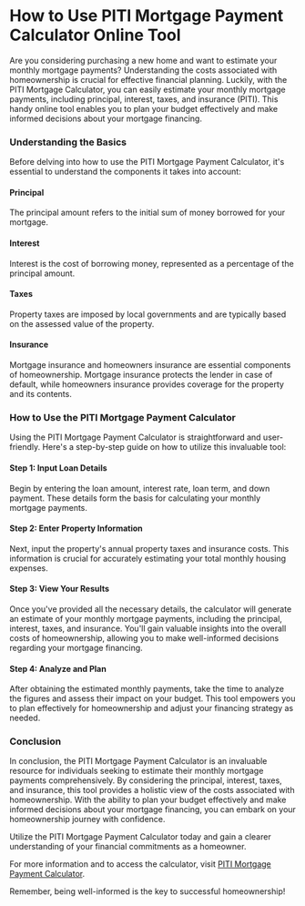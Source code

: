 How to Use PITI Mortgage Payment Calculator Online Tool
=======================================================

Are you considering purchasing a new home and want to estimate your monthly mortgage payments? Understanding the costs associated with homeownership is crucial for effective financial planning. Luckily, with the PITI Mortgage Calculator, you can easily estimate your monthly mortgage payments, including principal, interest, taxes, and insurance (PITI). This handy online tool enables you to plan your budget effectively and make informed decisions about your mortgage financing.

### Understanding the Basics

Before delving into how to use the PITI Mortgage Payment Calculator, it's essential to understand the components it takes into account:

#### Principal

The principal amount refers to the initial sum of money borrowed for your mortgage.

#### Interest

Interest is the cost of borrowing money, represented as a percentage of the principal amount.

#### Taxes

Property taxes are imposed by local governments and are typically based on the assessed value of the property.

#### Insurance

Mortgage insurance and homeowners insurance are essential components of homeownership. Mortgage insurance protects the lender in case of default, while homeowners insurance provides coverage for the property and its contents.

### How to Use the PITI Mortgage Payment Calculator

Using the PITI Mortgage Payment Calculator is straightforward and user-friendly. Here's a step-by-step guide on how to utilize this invaluable tool:

#### Step 1: Input Loan Details

Begin by entering the loan amount, interest rate, loan term, and down payment. These details form the basis for calculating your monthly mortgage payments.

#### Step 2: Enter Property Information

Next, input the property's annual property taxes and insurance costs. This information is crucial for accurately estimating your total monthly housing expenses.

#### Step 3: View Your Results

Once you've provided all the necessary details, the calculator will generate an estimate of your monthly mortgage payments, including the principal, interest, taxes, and insurance. You'll gain valuable insights into the overall costs of homeownership, allowing you to make well-informed decisions regarding your mortgage financing.

#### Step 4: Analyze and Plan

After obtaining the estimated monthly payments, take the time to analyze the figures and assess their impact on your budget. This tool empowers you to plan effectively for homeownership and adjust your financing strategy as needed.

### Conclusion

In conclusion, the PITI Mortgage Payment Calculator is an invaluable resource for individuals seeking to estimate their monthly mortgage payments comprehensively. By considering the principal, interest, taxes, and insurance, this tool provides a holistic view of the costs associated with homeownership. With the ability to plan your budget effectively and make informed decisions about your mortgage financing, you can embark on your homeownership journey with confidence.

Utilize the PITI Mortgage Payment Calculator today and gain a clearer understanding of your financial commitments as a homeowner.

For more information and to access the calculator, visit [PITI Mortgage Payment Calculator](https://www.onlinecalculatorsfree.com/financial/piti-mortgage-payment-calculator.html).

Remember, being well-informed is the key to successful homeownership!